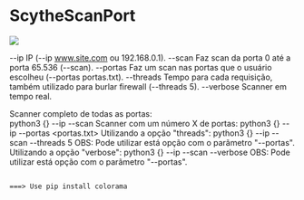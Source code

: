# ScytheScanPort

![](https://image.myanimelist.net/ui/_3fYL8i6Q-n-155t3dn_4hksVs3MIJxHadG7A7FI_oTy9pL-UqrC-cycJtDkuZzC)

--ip        IP (--ip www.site.com ou 192.168.0.1).
--scan      Faz scan da porta 0 até a porta 65.536 (--scan).
--portas    Faz um scan nas portas que o usuário escolheu (--portas portas.txt).
--threads   Tempo para cada requisição, também utilizado para burlar firewall (--threads 5).
--verbose   Scanner em tempo real.

Scanner completo de todas as portas:                                                      
python3 {} --ip <IP> --scan 
Scanner com um número X de portas:
python3 {} --ip <IP> --portas <portas.txt>
Utilizando a opção "threads":
python3 {} --ip <IP> --scan --threads 5
OBS: Pode utilizar está opção com o parãmetro "--portas".
Utilizando a opção "verbose":
python3 {} --ip <IP> --scan --verbose
OBS: Pode utilizar está opção com o parãmetro "--portas".


                                                                        ===> Use pip install colorama
